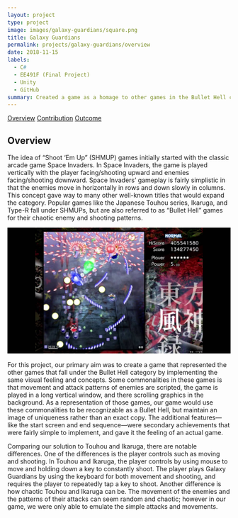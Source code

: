 ```yaml
---
layout: project
type: project
image: images/galaxy-guardians/square.png
title: Galaxy Guardians
permalink: projects/galaxy-guardians/overview
date: 2018-11-15
labels:
  - C#
  - EE491F (Final Project)
  - Unity
  - GitHub
summary: Created a game as a homage to other games in the Bullet Hell category.
---
```


<div class="ui three item menu">
  <a href="/projects/galaxy-guardians/overview" class="active item">Overview</a>
  <a href="/projects/galaxy-guardians/contribution" class="item">Contribution</a>
  <a href="/projects/galaxy-guardians/outcome" class="item">Outcome</a>
</div>

<h2>Overview</h2>
<p>
The idea of “Shoot ‘Em Up” (SHMUP) games initially started with the classic arcade game Space Invaders. In Space Invaders, the game is played vertically with the player facing/shooting upward and enemies facing/shooting downward. Space Invaders’ gameplay is fairly simplistic in that the enemies move in horizontally in rows and down slowly in columns. This concept gave way to many other well-known titles that would expand the category. Popular games like the Japanese Touhou series, Ikaruga, and Type-R fall under SHMUPs, but are also referred to as “Bullet Hell” games for their chaotic enemy and shooting patterns.
</p>

<img class="ui centered medium rounded image" src="/images/galaxy-guardians/overview.jpg">

<p>
For this project, our primary aim was to create a game that represented the other games that fall under the Bullet Hell category by implementing the same visual feeling and concepts. Some commonalities in these games is that movement and attack patterns of enemies are scripted, the game is played in a long vertical window, and there scrolling graphics in the background. As a representation of those games, our game would use these commonalities to be recognizable as a Bullet Hell, but maintain an image of uniqueness rather than an exact copy. The additional features—like the start screen and end sequence—were secondary achievements that were fairly simple to implement, and gave it the feeling of an actual game.
</p>
<p>
Comparing our solution to Touhou and Ikaruga, there are notable differences. One of the differences is the player controls such as moving and shooting. In Touhou and Ikaruga, the player controls by using mouse to move and holding down a key to constantly shoot. The player plays Galaxy Guardians by using the keyboard for both movement and shooting, and requires the player to repeatedly tap a key to shoot. Another difference is how chaotic Touhou and Ikaruga can be. The movement of the enemies and the patterns of their attacks can seem random and chaotic; however in our game, we were only able to emulate the simple attacks and movements.
</p>
